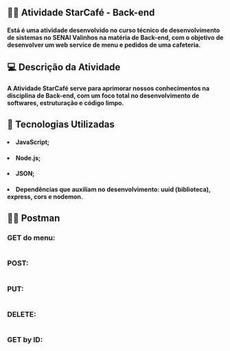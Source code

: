 ## 👩‍💻 Atividade StarCafé - Back-end

#### Está é uma atividade desenvolvido no curso técnico de desenvolvimento de sistemas no SENAI Valinhos na matéria de Back-end, com o objetivo de desenvolver um web service de menu e pedidos de uma cafeteria.

## 💻 Descrição da Atividade

#### A Atividade StarCafé serve para aprimorar nossos conhecimentos na disciplina de Back-end, com um foco total no desenvolvimento de softwares, estruturação e código limpo.

## 🚀 Tecnologias Utilizadas

#### <li> JavaScript;
#### <li> Node.js;
#### <li> JSON;
#### <li> Dependências que auxiliam no desenvolvimento: uuid (biblioteca), express, cors e nodemon.

## 👩‍🚀 Postman 

### GET do menu:
<img src="./img/getAllMovies.png" alt="">

### POST:
<img src="./img/addMovie.png" alt="">

### PUT:
<img src="./img/updateMovie.png" alt="">

### DELETE:
<img src="./img/deleteMovie.png" alt="">

### GET by ID:
<img src="./img/getMovieById.png" alt="">

